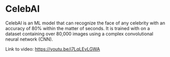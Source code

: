 # CelebAI
CelebAI is an ML model that can recognize the face of any celebrity with an accuracy of 80% within the matter of seconds. It is trained with on a dataset containing over 80,000 images using a complex convolutional neural network (CNN). 


Link to video: https://youtu.be/i7LqLEvLGWA
